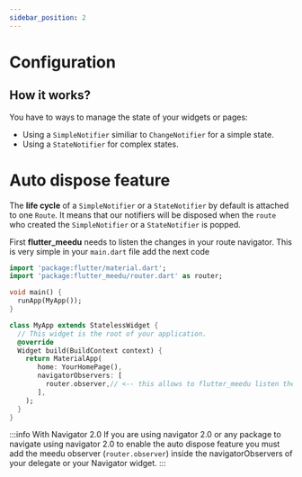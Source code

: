 ```yaml
---
sidebar_position: 2
---
```


# Configuration

## How it works?

You have to ways to manage the state of your widgets or pages:
- Using a  `SimpleNotifier` similiar to `ChangeNotifier` for a simple state.
- Using a `StateNotifier` for complex states.


# Auto dispose feature
The **life cycle** of a `SimpleNotifier` or a `StateNotifier` by default is attached to one `Route`. It means that our notifiers will be disposed when the `route` who created the `SimpleNotifier` or a `StateNotifier` is popped.

First **flutter_meedu** needs to listen the changes in your route navigator. This is very simple in your `main.dart` file add the next code

```dart {15} title="main.dart"
import 'package:flutter/material.dart';
import 'package:flutter_meedu/router.dart' as router;

void main() {
  runApp(MyApp());
}

class MyApp extends StatelessWidget {
  // This widget is the root of your application.
  @override
  Widget build(BuildContext context) {
    return MaterialApp(    
       home: YourHomePage(),
       navigatorObservers: [
         router.observer,// <-- this allows to flutter_meedu listen the changes in your navigator
       ],
    );
  }
}
```


:::info With Navigator 2.0
If you are using navigator 2.0 or any package to navigate using navigator 2.0 to enable the auto dispose feature you must add the meedu observer (`router.observer`) inside the navigatorObservers of your delegate or your Navigator widget.
:::